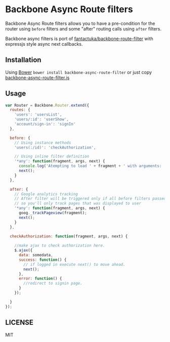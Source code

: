 Backbone Async Route filters
==================

Backbone Async Route filters allows you to have a pre-condition for the router using `before` filters and some
"after" routing calls using `after` filters. 

Backbone async filters is port of [fantactuka/backbone-route-filter](https://github.com/fantactuka/backbone-route-filter) with expressjs style async next callbacks.

## Installation
Using [Bower](http://twitter.github.com/bower/) `bower install backbone-async-route-filter` or just copy [backbone-async-route-filter.js](https://raw.github.com/chirag04/backbone-async-route-filter/master/backbone-async-route-filter.js)

## Usage

```js
var Router = Backbone.Router.extend({
  routes: {
    'users': 'usersList',
    'users/:id': 'userShow',
    'account/sign-in': 'signIn'
  },

  before: {
    // Using instance methods
    'users(:/id)': 'checkAuthorization',

    // Using inline filter definition
    '*any': function(fragment, args, next) {
      console.log('Atempting to load ' + fragment + ' with arguments: ', args);
      next();
    }
  },

  after: {
    // Google analytics tracking
    // After filter will be triggered only if all before filters passed and action was triggered,
    // so you'll only track pages that was displayed to user
    '*any': function(fragment, args, next) {
      goog._trackPageview(fragment);
      next();
    }
  },

  checkAuthorization: function(fragment, args, next) {
    
    //make ajax to check authorization here.
    $.ajax({
      data: somedata,
      success: function() {
        // if logged in execute next() to move ahead.
        next();
      },
      error: function() {
        //redirect to signin page.
      }
    });

  }
});
```

## LICENSE

MIT
